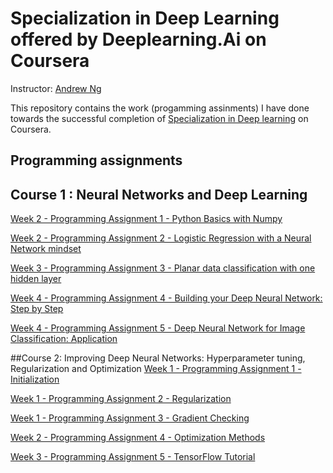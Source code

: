 # Specialization in Deep Learning offered by Deeplearning.Ai on Coursera

Instructor: [Andrew Ng](https://www.andrewng.org/)


This repository contains the work (progamming assinments) I have done towards the successful completion of [Specialization in Deep learning](https://www.coursera.org/programs/e0db448d-c560-4610-ac5e-c39eca30872b?collectionId=&currentTab=CATALOG&productId=W62RsyrdEeeFQQqyuQaohA&productType=s12n&showMiniModal=true) on Coursera.

## Programming assignments
## Course 1 : Neural Networks and Deep Learning
[Week 2 - Programming Assignment 1 - Python Basics with Numpy](https://nbviewer.org/gist/ShrutiMarathe3110/3c18c3f4d7b0a394f9e4a3a80876a3d0)

[Week 2 - Programming Assignment 2 - Logistic Regression with a Neural Network mindset](https://nbviewer.org/gist/ShrutiMarathe3110/51c5b6d2eb50c95824bb340d1cc876f5)

[Week 3 - Programming Assignment 3 - Planar data classification with one hidden layer](https://nbviewer.org/gist/ShrutiMarathe3110/51c5b6d2eb50c95824bb340d1cc876f5)

[Week 4 - Programming Assignment 4 - Building your Deep Neural Network: Step by Step](https://www.coursera.org/learn/neural-networks-deep-learning/programming/GY8CB/building-your-deep-neural-network-step-by-step/lab?path=%2Fnotebooks%2Frelease%2FW4A1%2FBuilding_your_Deep_Neural_Network_Step_by_Step.ipynb#)

[Week 4 - Programming Assignment 5 - Deep Neural Network for Image Classification: Application](https://www.coursera.org/learn/neural-networks-deep-learning/programming/Sfu8g/deep-neural-network-application/lab?path=%2Fnotebooks%2Frelease%2FW4A2%2FDeep%2520Neural%2520Network%2520-%2520Application.ipynb)


##Course 2: Improving Deep Neural Networks: Hyperparameter tuning, Regularization and Optimization
[Week 1 - Programming Assignment 1 - Initialization](https://www.coursera.org/learn/deep-neural-network/programming/QF47Q/initialization/lab?path=%2Fnotebooks%2Frelease%2FW1A1%2FInitialization.ipynb)

[Week 1 - Programming Assignment 2 - Regularization](https://www.coursera.org/learn/deep-neural-network/programming/FjL8C/regularization/lab?path=%2Fnotebooks%2Frelease%2FW1A2%2FRegularization.ipynb)

[Week 1 - Programming Assignment 3 - Gradient Checking](https://www.coursera.org/learn/deep-neural-network/programming/RS2w3/gradient-checking/lab?path=%2Fnotebooks%2Frelease%2FW1A3%2FGradient_Checking.ipynb)

[Week 2 - Programming Assignment 4 - Optimization Methods](https://www.coursera.org/learn/deep-neural-network/programming/390Oe/optimization-methods/lab?path=%2Fnotebooks%2Frelease%2FW2A1%2FOptimization_methods.ipynb)

[Week 3 - Programming Assignment 5 - TensorFlow Tutorial](https://www.coursera.org/learn/deep-neural-network/programming/fuJJY/tensorflow-introduction/lab?path=%2Fnotebooks%2Frelease%2FW3A1%2FTensorflow_introduction.ipynb)
